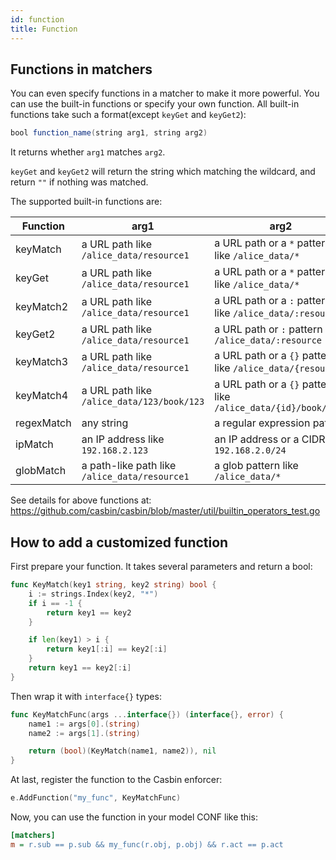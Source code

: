 ```yaml
---
id: function
title: Function
---
```


## Functions in matchers

You can even specify functions in a matcher to make it more powerful. You can use the built-in functions or specify your own function. All built-in functions take such a format(except ``keyGet`` and ``keyGet2``):

```java
bool function_name(string arg1, string arg2)
```

It returns whether ``arg1`` matches ``arg2``.

``keyGet`` and ``keyGet2`` will return the string which matching the wildcard, and return ``""`` if nothing was matched.

The supported built-in functions are:

Function | arg1 | arg2 | Example
----|------|----|----
keyMatch | a URL path like ``/alice_data/resource1`` | a URL path or a ``*`` pattern like ``/alice_data/*`` | [keymatch_model.conf](https://github.com/casbin/casbin/blob/master/examples/keymatch_model.conf)/[keymatch_policy.csv](https://github.com/casbin/casbin/blob/master/examples/keymatch_policy.csv)
keyGet | a URL path like ``/alice_data/resource1`` | a URL path or a ``*`` pattern like ``/alice_data/*`` | [keyget_model.conf](https://github.com/casbin/casbin/blob/master/examples/keyget_model.conf)/[keymatch_policy.csv](https://github.com/casbin/casbin/blob/master/examples/keymatch_policy.csv)
keyMatch2 | a URL path like ``/alice_data/resource1`` | a URL path or a ``:`` pattern like ``/alice_data/:resource`` | [keymatch2_model.conf](https://github.com/casbin/casbin/blob/master/examples/keymatch2_model.conf)/[keymatch2_policy.csv](https://github.com/casbin/casbin/blob/master/examples/keymatch2_policy.csv)
keyGet2 | a URL path like ``/alice_data/resource1`` | a URL path or ``:`` pattern like ``/alice_data/:resource`` | [keyget2_model.conf](https://github.com/casbin/casbin/blob/master/examples/keyget2_model.conf)/[keymatch2_policy.csv](https://github.com/casbin/casbin/blob/master/examples/keymatch2_policy.csv)
keyMatch3 | a URL path like ``/alice_data/resource1`` | a URL path or a ``{}`` pattern like ``/alice_data/{resource}`` |
keyMatch4 | a URL path like ``/alice_data/123/book/123`` | a URL path or a ``{}`` pattern like ``/alice_data/{id}/book/{id}`` |
regexMatch | any string | a regular expression pattern | [keymatch_model.conf](https://github.com/casbin/casbin/blob/master/examples/keymatch_model.conf)/[keymatch_policy.csv](https://github.com/casbin/casbin/blob/master/examples/keymatch_policy.csv)
ipMatch | an IP address like ``192.168.2.123`` | an IP address or a CIDR like ``192.168.2.0/24`` | [ipmatch_model.conf](https://github.com/casbin/casbin/blob/master/examples/ipmatch_model.conf)/[ipmatch_policy.csv](https://github.com/casbin/casbin/blob/master/examples/ipmatch_policy.csv)
globMatch | a path-like path like ``/alice_data/resource1`` | a glob pattern like ``/alice_data/*`` | 

See details for above functions at: https://github.com/casbin/casbin/blob/master/util/builtin_operators_test.go

## How to add a customized function

First prepare your function. It takes several parameters and return a bool:

```go
func KeyMatch(key1 string, key2 string) bool {
	i := strings.Index(key2, "*")
	if i == -1 {
		return key1 == key2
	}

	if len(key1) > i {
		return key1[:i] == key2[:i]
	}
	return key1 == key2[:i]
}
```

Then wrap it with ``interface{}`` types:

```go
func KeyMatchFunc(args ...interface{}) (interface{}, error) {
	name1 := args[0].(string)
	name2 := args[1].(string)

	return (bool)(KeyMatch(name1, name2)), nil
}
```

At last, register the function to the Casbin enforcer:

```go
e.AddFunction("my_func", KeyMatchFunc)
```

Now, you can use the function in your model CONF like this:

```ini
[matchers]
m = r.sub == p.sub && my_func(r.obj, p.obj) && r.act == p.act
```